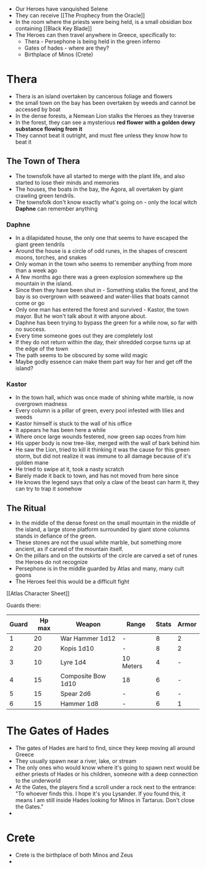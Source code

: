 - Our Heroes have vanquished Selene
- They can receive [[The Prophecy from the Oracle]] 
- In the room where the priests were being held, is a small obsidian box containing [[Black Key Blade]]
- The Heroes can then travel anywhere in Greece, specifically to:
	- Thera - Persephone is being held in the green inferno
	- Gates of hades - where are they?
	- Birthplace of Minos (Crete)

# Thera

- Thera is an island overtaken by cancerous foliage and flowers
- the small town on the bay has been overtaken by weeds and cannot be accessed by boat 
- In the dense forests, a Nemean Lion stalks the Heroes as they traverse
- In the forest, they can see a mysterious **red flower with a golden dewy substance flowing from it**
- They cannot beat it outright, and must flee unless they know how to beat it

## The Town of Thera
- The townsfolk have all started to merge with the plant life, and also started to lose their minds and memories
- The houses, the boats in the bay, the Agora, all overtaken by giant crawling green tendrils.
- The townsfolk don't know exactly what's going on - only the local witch **Daphne** can remember anything
### Daphne
- In a dilapidated house, the only one that seems to have escaped the giant green tendrils
- Around the house is a circle of odd runes, in the shapes of crescent moons, torches, and snakes
- Only woman in the town who seems to remember anything from more than a week ago 
- A few months ago there was a green explosion somewhere up the mountain in the island.
- Since then they have been shut in - Something stalks the forest, and the bay is so overgrown with seaweed and water-lilies  that boats cannot come or go
- Only one man has entered the forest and survived - Kastor, the town mayor. But he won't talk about it with anyone about.
- Daphne has been trying to bypass the green for a while now, so far with no success. 
- Every time someone goes out they are completely lost
- If they do not return within the day, their shredded corpse turns up at the edge of the town
- The path seems to be obscured by some wild magic
-  Maybe godly essence can make them part way for her and get off the island?
### Kastor
- In the town hall, which was once made of shining white marble, is now overgrown madness
- Every column is a pillar of green, every pool infested with lilies and weeds
- Kastor himself is stuck to the wall of his office
- It appears he has been here a while
- Where once large wounds festered, now green sap oozes from him
- His upper body is now tree-like, merged with the wall of bark behind him
- He saw the Lion, tried to kill it thinking it was the cause for this green storm, but did not realize it was immune to all damage because of it's golden mane
- He tried to swipe at it, took a nasty scratch
- Barely made it back to town, and has not moved from here since
- He knows the legend says that only a claw of the beast can harm it, they can try to trap it somehow

## The Ritual

- In the middle of the dense forest on the small mountain in the middle of the island, a large stone platform surrounded by giant stone columns stands in defiance of the green.
- These stones are not the usual white marble, but something more ancient, as if carved of the mountain itself.
- On the pillars and on the outskirts of the circle are carved a set of runes the Heroes do not recognize
- Persephone is in the middle guarded by Atlas and many, many cult goons
- The Heroes feel this would be a difficult fight

[[Atlas Character Sheet]]

Guards there:

| Guard | Hp max | Weapon             | Range     | Stats | Armor |
| ----- | ------ | ------------------ | --------- | ----- | ----- |
| 1     | 20     | War Hammer 1d12    | -         | 8     | 2     |
| 2     | 20     | Kopis 1d10         | -         | 8     | 2     |
| 3     | 10     | Lyre 1d4           | 10 Meters | 4     | -     |
| 4     | 15     | Composite Bow 1d10 | 18        | 6     | -     |
| 5     | 15     | Spear 2d6          | -         | 6     | -     |
| 6     | 15     | Hammer 1d8         | -         | 6     | 1     |

# The Gates of Hades

- The gates of Hades are hard to find, since they keep moving all around Greece
- They usually spawn near a river, lake, or stream
- The only ones who would know where it's going to spawn next would be either priests of Hades or his children, someone with a deep connection to the underworld
- At the Gates, the players find a scroll under a rock next to the entrance:
  "To whoever finds this.
  I hope it's you Lysander.
  If you found this, it means I am still inside Hades looking for Minos in Tartarus. 
  Don't close the Gates."
- 

# Crete

- Crete is the birthplace of both Minos and Zeus
- 